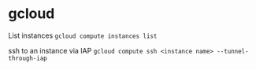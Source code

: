 # gcloud

List instances
`gcloud compute instances list`

ssh to an instance via IAP
`gcloud compute ssh <instance name> --tunnel-through-iap`
